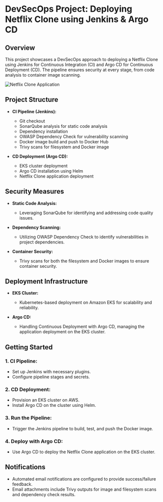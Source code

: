 # DevSecOps Project: Deploying Netflix Clone using Jenkins & Argo CD
## Overview

This project showcases a DevSecOps approach to deploying a Netflix Clone using Jenkins for Continuous Integration (CI) and Argo CD for Continuous Deployment (CD). The pipeline ensures security at every stage, from code analysis to container image scanning.

![Netflix Clone Application](placeholder)

## Project Structure

- **CI Pipeline (Jenkins):**
  - Git checkout
  - SonarQube analysis for static code analysis
  - Dependency installation
  - OWASP Dependency Check for vulnerability scanning
  - Docker image build and push to Docker Hub
  - Trivy scans for filesystem and Docker image

- **CD Deployment (Argo CD):**
  - EKS cluster deployment
  - Argo CD installation using Helm
  - Netflix Clone application deployment

## Security Measures

- **Static Code Analysis:**
  - Leveraging SonarQube for identifying and addressing code quality issues.

- **Dependency Scanning:**
  - Utilizing OWASP Dependency Check to identify vulnerabilities in project dependencies.

- **Container Security:**
  - Trivy scans for both the filesystem and Docker images to ensure container security.

## Deployment Infrastructure

- **EKS Cluster:**
  - Kubernetes-based deployment on Amazon EKS for scalability and reliability.

- **Argo CD:**
  - Handling Continuous Deployment with Argo CD, managing the application deployment on the EKS cluster.

## Getting Started

### 1. **CI Pipeline:**
   - Set up Jenkins with necessary plugins.
   - Configure pipeline stages and secrets.

### 2. **CD Deployment:**
   - Provision an EKS cluster on AWS.
   - Install Argo CD on the cluster using Helm.

### 3. **Run the Pipeline:**
   - Trigger the Jenkins pipeline to build, test, and push the Docker image.

### 4. **Deploy with Argo CD:**
   - Use Argo CD to deploy the Netflix Clone application on the EKS cluster.

## Notifications

- Automated email notifications are configured to provide success/failure feedback.
- Email attachments include Trivy outputs for image and filesystem scans and dependency check results.

<!-- ## Further Documentation -->

<!-- - For a more detailed walkthrough and additional insights, check out the accompanying Medium blog post:

[Deploying Netflix Clone with Jenkins & Argo CD - Medium Blog](https://your-medium-blog-url)

- Explore the full documentation on our [Wiki](https://github.com/your-username/your-repo/wiki). -->

<!-- **Note:** Blog posts will be attached for a comprehensive understanding of the project. Stay tuned! -->
